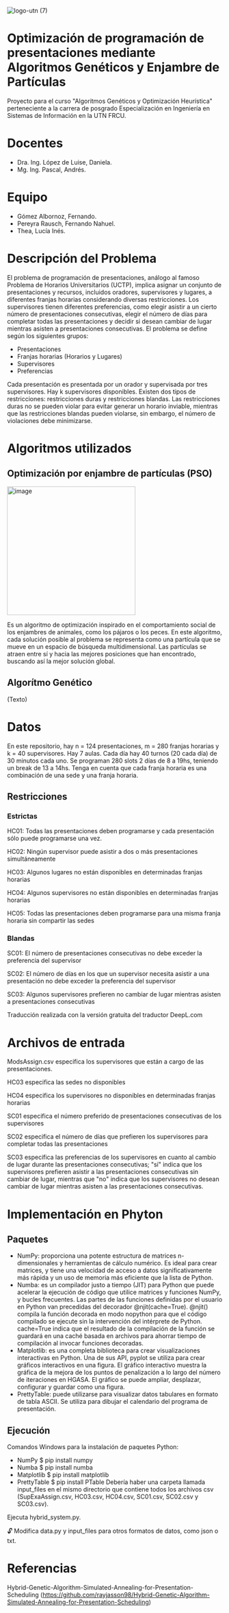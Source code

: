 ![logo-utn (7)](https://github.com/user-attachments/assets/d3e8c7da-c73d-4b6c-90bd-b831d361291e)

# Optimización de programación de presentaciones mediante Algoritmos Genéticos y Enjambre de Partículas
Proyecto para el curso "Algoritmos Genéticos y Optimización Heurística" perteneciente a la carrera de posgrado Especialización en Ingeniería en Sistemas de Información en la UTN FRCU.

# Docentes
* Dra. Ing. López de Luise, Daniela.
* Mg. Ing. Pascal, Andrés.
# Equipo
* Gómez Albornoz, Fernando.
* Pereyra Rausch, Fernando Nahuel.
* Thea, Lucía Inés.

# Descripción del Problema
El problema de programación de presentaciones, análogo al famoso Problema de Horarios Universitarios (UCTP), implica asignar un conjunto de presentaciones y recursos, incluidos oradores, supervisores y lugares, a diferentes franjas horarias considerando diversas restricciones. Los supervisores tienen diferentes preferencias, como elegir asistir a un cierto número de presentaciones consecutivas, elegir el número de días para completar todas las presentaciones y decidir si desean cambiar de lugar mientras asisten a presentaciones consecutivas. El problema se define según los siguientes grupos:

* Presentaciones
* Franjas horarias (Horarios y Lugares)
* Supervisores
* Preferencias

Cada presentación es presentada por un orador y supervisada por tres supervisores. Hay k supervisores disponibles. Existen dos tipos de restricciones: restricciones duras y restricciones blandas. Las restricciones duras no se pueden violar para evitar generar un horario inviable, mientras que las restricciones blandas pueden violarse, sin embargo, el número de violaciones debe minimizarse.

# Algoritmos utilizados
## Optimización por enjambre de partículas (PSO)
<img src="https://github.com/user-attachments/assets/13e0195f-a4b3-41f6-a422-4d15cb1e5d19" alt="image" width="300"/>

Es un algoritmo de optimización inspirado en el comportamiento social de los enjambres de animales, como los pájaros o los peces. En este algoritmo, cada solución posible al problema se representa como una partícula que se mueve en un espacio de búsqueda multidimensional. Las partículas se atraen entre sí y hacia las mejores posiciones que han encontrado, buscando así la mejor solución global.

## Algorítmo Genético
(Texto)

# Datos
En este repositorio, hay n = 124 presentaciones, m = 280 franjas horarias y k = 40 supervisores. Hay 7 aulas. Cada día hay 40 turnos (20 cada día) de 30 minutos cada uno. Se programan 280 slots 2 días de 8 a 19hs, teniendo un break de 13 a 14hs.
Tenga en cuenta que cada franja horaria es una combinación de una sede y una franja horaria.

## Restricciones
### Estrictas

HC01: Todas las presentaciones deben programarse y cada presentación sólo puede programarse una vez.

HC02: Ningún supervisor puede asistir a dos o más presentaciones simultáneamente

HC03: Algunos lugares no están disponibles en determinadas franjas horarias

HC04: Algunos supervisores no están disponibles en determinadas franjas horarias

HC05: Todas las presentaciones deben programarse para una misma franja horaria sin compartir las sedes

### Blandas

SC01: El número de presentaciones consecutivas no debe exceder la preferencia del supervisor

SC02: El número de días en los que un supervisor necesita asistir a una presentación no debe exceder la preferencia del supervisor

SC03: Algunos supervisores prefieren no cambiar de lugar mientras asisten a presentaciones consecutivas

Traducción realizada con la versión gratuita del traductor DeepL.com

# Archivos de entrada

ModsAssign.csv especifica los supervisores que están a cargo de las presentaciones.

HC03 especifica las sedes no disponibles

HC04 especifica los supervisores no disponibles en determinadas franjas horarias

SC01 especifica el número preferido de presentaciones consecutivas de los supervisores

SC02 especifica el número de días que prefieren los supervisores para completar todas las presentaciones

SC03 especifica las preferencias de los supervisores en cuanto al cambio de lugar durante las presentaciones consecutivas; "sí" indica que los supervisores prefieren asistir a las presentaciones consecutivas sin cambiar de lugar, mientras que "no" indica que los supervisores no desean cambiar de lugar mientras asisten a las presentaciones consecutivas.

# Implementación en Phyton
## Paquetes
* NumPy: proporciona una potente estructura de matrices n-dimensionales y herramientas de cálculo numérico. Es ideal para crear matrices, y tiene una velocidad de acceso a datos significativamente más rápida y un uso de memoria más eficiente que la lista de Python.
* Numba: es un compilador justo a tiempo (JIT) para Python que puede acelerar la ejecución de código que utilice matrices y funciones NumPy, y bucles frecuentes. Las partes de las funciones definidas por el usuario en Python van precedidas del decorador @njit(cache=True). @njit() compila la función decorada en modo nopython para que el código compilado se ejecute sin la intervención del intérprete de Python. cache=True indica que el resultado de la compilación de la función se guardará en una caché basada en archivos para ahorrar tiempo de compilación al invocar funciones decoradas.
* Matplotlib: es una completa biblioteca para crear visualizaciones interactivas en Python. Una de sus API, pyplot se utiliza para crear gráficos interactivos en una figura. El gráfico interactivo muestra la gráfica de la mejora de los puntos de penalización a lo largo del número de iteraciones en HGASA. El gráfico se puede ampliar, desplazar, configurar y guardar como una figura.
* PrettyTable: puede utilizarse para visualizar datos tabulares en formato de tabla ASCII. Se utiliza para dibujar el calendario del programa de presentación.

## Ejecución 
Comandos Windows para la instalación de paquetes Python:
* NumPy $ pip install numpy
* Numba $ pip install numba
* Matplotlib $ pip install matplotlib
* PrettyTable $ pip install PTable
Debería haber una carpeta llamada input_files en el mismo directorio que contiene todos los archivos csv (SupExaAssign.csv, HC03.csv, HC04.csv, SC01.csv, SC02.csv y SC03.csv).

Ejecuta hybrid_system.py.

🔓 Modifica data.py y input_files para otros formatos de datos, como json o txt.

# Referencias
Hybrid-Genetic-Algorithm-Simulated-Annealing-for-Presentation-Scheduling (https://github.com/rayjasson98/Hybrid-Genetic-Algorithm-Simulated-Annealing-for-Presentation-Scheduling)
